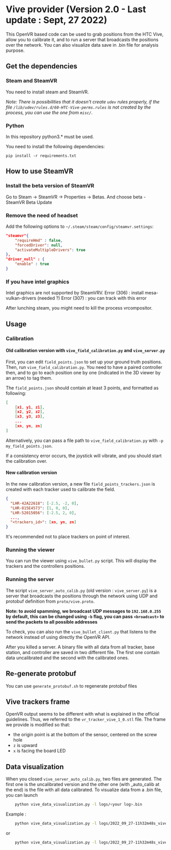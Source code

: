 # Vive provider (Version 2.0 - Last update : Sept, 27 2022)

This OpenVR based code can be used to grab positions from the HTC Vive, allow you to calibrate
it, and to run a server that broadcasts the positions over the network. You can also visualize data save in .bin file 
for analysis purpose. 

## Get the dependencies

### Steam and SteamVR

You need to install steam and SteamVR.

*Note: There is possibilities that it doesn't create `udev` rules properly, if the file
`/lib/udev/rules.d/60-HTC-Vive-perms.rules` is not created by the process, you can
use the one from `misc/`.*

### Python

In this repository python3.* must be used.

You need to install the following dependencies:

    pip install -r requirements.txt

## How to use SteamVR ##

### Install the beta version of SteamVR ###

Go to Steam -> SteamVR -> Properties -> Betas. And choose beta - SteamVR Beta Update

### Remove the need of headset

Add the following options to `~/.steam/steam/config/steamvr.settings`:

```json
"steamvr"{
    "requireHmd" : false,
    "forcedDriver": null,
    "activateMultipleDrivers": true
},
"driver_null" : {
    "enable" : true
}
```

### If you have intel graphics ###

Intel graphics are not supported by SteamVRV.
Error (306) : install mesa-vulkan-drivers (needed ?)
Error (307) : you can track with this error

After lunching steam, you might need to kill the process vrcompositor.

## Usage

### Calibration
#### Old calibration version with `vive_field_calibration.py` and `vive_server.py`
First, you can edit `field_points.json` to set up your ground truth positions. Then, run
`vive_field_calibration.py`. You need to have a paired controller then, and to go to each
position one by one (indicated in the 3D viewer by an arrow) to tag them.

The `field_points.json` should contain at least 3 points, and formatted as following:

```json
[
    [x1, y1, z1],
    [x2, y2, z2],
    [x3, y3, z3],
    ...
    [xn, yn, zn]
]
```

Alternatively, you can pass a file path to `vive_field_calibration.py` with `-p my_field_points.json`.

If a consistency error occurs, the joystick will vibrate, and you should start the calibration
over.

#### New calibration version
In the new calibration version, a new file `field_points_trackers.json` is created with each tracker used to calibrate the field.
```json
{
  "LHR-42A22618": [-2.5, -2, 0],
  "LHR-815E4573": [1, 0, 0],
  "LHR-52015056": [-2.5, 2, 0],
  ...,
  "<trackers_id>": [xn, yn, zn]
}
```
It's recommended not to place trackers on point of interest.

### Running the viewer

You can run the viewer using `vive_bullet.py` script. This will display the trackers and the
controllers positions.

### Running the server

The script `vive_server_auto_calib.py` (old version : `vive_server.py`) is a server that broadcasts the positions through the network
using UDP and protobuf definition from `proto/vive.proto`.

**Note: to avoid spamming, we broadcast UDP messages to `192.168.0.255` by default, this can be changed
using `-b` flag, you can pass `<broadcast>` to send the packets to all possible addresses**

To check, you can also run the `vive_bullet_client.py` that listens to the network instead of
using directly the OpenVR API.

After you killed a server. A binary file with all data from all tracker, base station, and controller are saved in two different file.
The first one contain data uncalibrated and the second with the calibrated ones.

## Re-generate protobuf

You can use `generate_protobuf.sh` to regenerate protobuf files

## Vive trackers frame

OpenVR output seems to be different with what is explained in the official guidelines. Thus, we referred
to the `vr_tracker_vive_1_0.stl` file. The frame we provide is modified so that:

- the origin point is at the bottom of the sensor, centered on the screw hole
- `z` is upward
- `x` is facing the board LED

## Data visualization 

When you closed `vive_server_auto_calib.py`, two files are generated. The first one is the uncalibrated version and the 
other one (with _auto_calib at the end) is the file with all data calibrated. 
To visualize data from a .bin file, you can launch 
```bash 
    python vive_data_visualization.py -l logs/<your log>.bin
```
Example : 
```bash 
    python vive_data_visualization.py -l logs/2022_09_27-11h32m48s_vive_auto_calib.bin
```
or
```bash 
    python vive_data_visualization.py -l logs/2022_09_27-11h32m48s_vive.bin
```